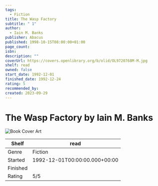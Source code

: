 ```yaml
---
tags:
  - Fiction
title: The Wasp Factory
subtitle: " 1"
author:
  - Iain M. Banks
publisher: Abacus
published: 1998-10-15T08:00:00+01:00
page_count: 
isbn: 
description: ""
coverUrl: https://covers.openlibrary.org/b/olid/OL9720768M-M.jpg
shelf: read
owned: false
start_date: 1992-12-01
finished_date: 1992-12-24
rating: 5
recommended_by: 
created: 2023-09-29
---
```


# The Wasp Factory by Iain M. Banks

![Book Cover Art](https://covers.openlibrary.org/b/olid/OL9720768M-M.jpg)

| Shelf | read |
| --- | --- |
| Genre | Fiction |
| Started | 1992-12-01T00:00:00.000+00:00 |
| Finished |  |
| Rating | 5/5 |

